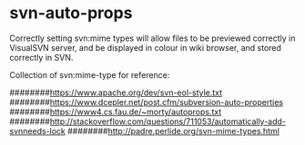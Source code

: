 # svn-auto-props
Correctly setting svn:mime types will allow files to be previewed correctly in VisualSVN server, and be displayed in colour in wiki browser, and stored correctly in SVN.

Collection of svn:mime-type for reference:

########https://www.apache.org/dev/svn-eol-style.txt
########https://www.dcepler.net/post.cfm/subversion-auto-properties
########https://www4.cs.fau.de/~morty/autoprops.txt
########http://stackoverflow.com/questions/711053/automatically-add-svnneeds-lock
########http://padre.perlide.org/svn-mime-types.html

